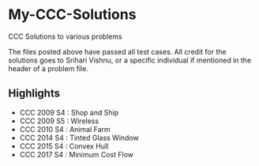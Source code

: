 # My-CCC-Solutions
CCC Solutions to various problems

The files posted above have passed all test cases. All credit for the solutions goes to Srihari Vishnu, or a specific individual if mentioned in the header of a problem file.

## Highlights
* CCC 2009 S4 : Shop and Ship
* CCC 2009 S5 : Wireless
* CCC 2010 S4 : Animal Farm
* CCC 2014 S4 : Tinted Glass Window
* CCC 2015 S4 : Convex Hull
* CCC 2017 S4 : Minimum Cost Flow

